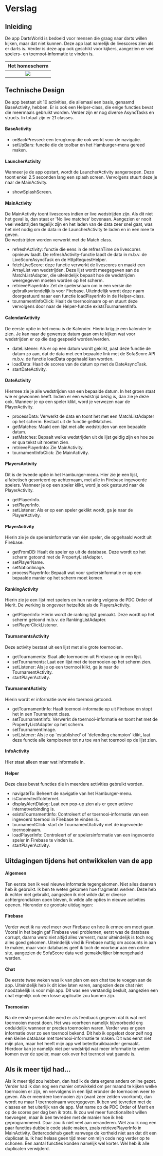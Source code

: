 # Verslag
<!--
Clearly describe the technical design: how is the functionality implemented in your code? This should be like your DESIGN.md but updated to reflect the final application. First, give a high level overview, which helps us navigate and understand the total of your code (which components are there?).
Second, go into detail, and describe the modules/classes/functions and how they relate.
-->

## Inleiding
De app DartsWorld is bedoeld voor mensen die graag naar darts willen kijken, maar
dat niet kunnen. Deze app laat namelijk de livescores zien als er darts is. Verder
is deze app ook geschikt voor kijkers, aangezien er veel spelers- en toernooi-informatie
te vinden is.

Het homescherm|
:-------------------------:|
![](/screenshots/Dag13.1.png) |

## Technische Design
De app bestaat uit 10 activities, die allemaal een basis, genaamd BaseActivity,
hebben. Er is ook een Helper-class, die enige functies bevat die meermaals
gebruikt worden. Verder zijn er nog diverse AsyncTasks en structs. In totaal zijn
er 21 classes.

#### BaseActivity
- onBackPressed: een terugknop die ook werkt voor de navigatie.
- setUpBars: functie die de toolbar en het Hamburger-menu gereed maken.

#### LauncherActivity
Wanneer je de app opstart, wordt de LauncherActivity aangeroepen. Deze toont enkel
2.5 seconden lang een splash screen. Vervolgens stuurt deze je naar de MainActivity.
- showSplashScreen.

#### MainActivity
De MainActivity toont livescores indien er live wedstrijden zijn. Als dit niet het
geval is, dan staat er 'No live matches' bovenaan. Aangezien er nooit veel wedstrijden
tegelijk zijn en het laden van de data zeer snel gaat, was het niet nodig om de
data in de LauncherActivity te laden en in een mee te geven.<br>
De wedstrijden worden verwerkt met de Match class.
- refreshActivity: functie die eens in de refreshTime de livescores opnieuw laadt.
De refreshActivity-functie laadt de data in m.b.v. de LiveScoreAsyncTask en de
HttpRequestHelper.
- fetchLiveScore: deze functie verwerkt de livescores en maakt een ArrayList van
wedstrijden. Deze lijst wordt meegegeven aan de MatchListAdapter, die uiteindelijk
bepaalt hoe de wedstrijden weergegeven moeten worden op het scherm.
- retrievePlayerInfo: Zet de spelersnaam om in een versie die gebruiksvriendelijk
is voor Firebase. Uiteindelijk wordt deze naam doorgestuurd naaar een functie
loadPlayerInfo in de Helper-class.
- tournamentInfoClick: Haalt de toernooinaam op en stuurt deze vervolgens door
naar de Helper-functie existsTournamentInfo.

#### CalendarActivity
De eerste optie in het menu is de Kalender. Hierin krijg je een kalender te zien.
Je kan naar de gewenste datum gaan om te kijken wat voor wedstrijden er op die dag
gespeeld worden/werden.
- dateListener: Als er op een datum wordt geklikt, past deze functie de datum zo
aan, dat de data met een bepaalde link met de SofaScore API m.b.v. de functie
loadData opgehaald kan worden.
- loadData: Haalt de scores van de datum op met de DateAsyncTask.
- startDateActivity.

#### DateActivity
Hiermee zie je alle wedstrijden van een bepaalde datum. In het groen staat wie
er gewonnen heeft. Indien er een wedstrijd bezig is, dan zie je deze ook. Wanneer
je op een speler klikt, word je verwezen naar de PlayerActivity.
- processData: Verwerkt de data en toont het met een MatchListAdapter op het scherm.
Bestaat uit de functie getMatches.
- getMatches: Maakt een lijst met alle wedstrijden van een bepaalde datum.
- setMatches: Bepaalt welke wedstrijden uit de lijst geldig zijn en hoe ze er
qua tekst uit moeten zien.
- retrievePlayerInfo: Zie MainActivity.
- tournamentInfoClick: Zie MainActivity.

#### PlayersActivity
Dit is de tweede optie in het Hamburger-menu. Hier zie je een lijst, alfabetisch
gesorteerd op achternaam, met alle in Firebase ingevoerde spelers. Wanneer je op
een speler klikt, word je ook gestuurd naar de PlayerActivity.
- getPlayerInfo.
- setPlayerInfo.
- setListener: Als er op een speler geklikt wordt, ga je naar de PlayerActivity.

#### PlayerActivity
Hierin zie je de spelersinformatie van één speler, die opgehaald wordt uit Firebase.
- getFromDB: Haalt de speler op uit de database. Deze wordt op het scherm getoond
met de PropertyListAdapter.
- setPlayerName.
- setNationImage.
- processPlayerInfo: Bepaalt wat voor spelersinformatie er op een bepaalde manier
op het scherm moet komen.

#### RankingActivity
Hierin zie je een lijst met spelers en hun ranking volgens de PDC Order of Merit.
De werking is ongeveer hetzelfde als de PlayersActivity.
- getPlayerInfo: Hierin wordt de ranking lijst gemaakt. Deze wordt op het scherm
getoond m.b.v. de RankingListAdapter.
- setPlayerClickListener.

#### TournamentsActivity
Deze activity bestaat uit een lijst met alle grote toernooien.
- getTournaments: Slaat alle toernooien uit Firebase op in een lijst.
- setTournaments: Laat een lijst met de toernooien op het scherm zien.
- setListener: Als je op een toernooi klikt, ga je naar de TournamentActivity.
- startPlayerActivity.

#### TournamentActivity
Hierin wordt er informatie over één toernooi getoond.
- getTournamentInfo: Haalt toernooi-informatie op uit Firebase en stopt het in
een Tournament class.
- setTournamentInfo: Verwerkt de toernooi-informatie en toont het met de
PropertyListAdapter op het scherm.
- setTournamentImage.
- setListener: Als je op 'established' of 'defending champion' klikt, laat deze
functie alle kampioenen tot nu toe van het toernooi op de lijst zien.

#### InfoActivity
Hier staat alleen maar wat informatie in.

#### Helper
Deze class bevat functies die in meerdere activities gebruikt worden.
- navigateTo: Beheert de navigatie van het Hamburger-menu.
- isConnectedToInternet.
- displayAlertDialog: Laat een pop-up zien als er geen actieve internetverbinding is.
- existsTournamentInfo: Controleert of er toernooi-informatie van een ingevoerd
toernooi in Firebase te vinden is.
- tournamentClick: start de TournamentActivity met de ingevoerde toernooinaam.
- loadPlayerInfo: Controleert of er spelersinformatie van een ingevoerde speler
in Firebase te vinden is.
- startPlayerActivity.

## Uitdagingen tijdens het ontwikkelen van de app

#### Algemeen
Ten eerste ben ik veel nieuwe informatie tegengekomen. Niet alles daarvan heb ik
gebruikt. Ik ben te weten gekomen hoe fragments werken. Deze heb ik echter niet
gebruikt, aangezien ik niet wilde dat er diverse achtergrondtaken open bleven,
ik wilde alle opties in nieuwe activities openen. Hieronder de grootste uitdagingen:

#### Firebase
Verder weet ik nu veel meer over Firebase en hoe ik ermee om moet gaan. Vooral in
het begin gaf Firebase veel problemen, eerst was de database corrupt, daarna werd
niet altijd alles ververst, maar uiteindelijk is toch nog alles goed gekomen.
Uiteindelijk vind ik Firebase nuttig om accounts in aan te maken, maar voor
databases geef ik toch de voorkeur aan een online site, aangezien de SofaScore
data veel gemakkelijker binnengehaald werden.

#### Chat
De eerste twee weken was ik van plan om een chat toe te voegen aan de app.
Uiteindelijk heb ik dit idee laten varen, aangezien deze chat niet noodzakelijk
is voor mijn app. Dit was een verstandig besluit, aangezien een chat eigenlijk
ook een losse applicatie zou kunnen zijn.

#### Toernooien
Na de eerste presentatie werd er als feedback gegeven dat ik wat met toernooien
moest doen. Het was voorheen namelijk bijvoorbeeld erg onduidelijk wanneer er
precies toernooien waren. Verder was er geen informatie over zo een toernooi
bekend. Dit heb ik opgelost door zelf nog een kleine database met toernooi-informatie
te maken. Dit was eerst niet mijn plan, maar het heeft mijn app wel beter/bruikbaarder
gemaakt. Hierdoor kan je namelijk niet per wedstrijd wat meer informatie te weten
komen over de speler, maar ook over het toernooi wat gaande is.

## Als ik meer tijd had...
Als ik meer tijd zou hebben, dan had ik de data ergens anders online gezet. Verder
had ik dan nog een manier ontwikkeld om per maand te kijken welke toernooien er zijn,
en vervolgens in een lijst eronder de toernooien weer te geven. Als er meerdere
toernooien zijn (want zeer zelden voorkomt), dan wordt nu maar 1 toernooinaam
weergegeven. Ik ben wel tevreden met de classes en het uiterlijk van de app.
Met name op de PDC Order of Merit en op de scores per dag ben ik trots.
Ik zou wel meer functionaliteit willen toevoegen, maar ik ben tevreden met de
manier hoe ik heb geprogrammeerd. Daar zou ik niet veel aan veranderen. Wel zou
ik nog een paar functies dubbele code static maken, zoals retrievePlayerInfo in
MainActivity. Bettercodehub geeft vanwege de kortheid niet aan dat dit een
duplicaat is. Ik had helaas geen tijd meer om mijn code nog verder op te schonen.
Een aantal functies konden namelijk wel korter. Wel heb ik alle duplicaten verwijderd.
